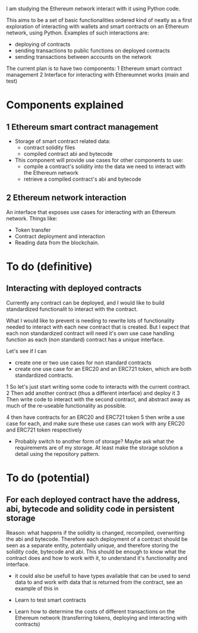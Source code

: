 I am studying the Ethereum network interact with it using Python code.

This aims to be a set of basic functionalities ordered kind of neatly as a first exploration of interacting with wallets and smart contracts on an Ethereum network, using Python. Examples of such interactions are:
- deploying of contracts
- sending transactions to public functions on deployed contracts
- sending transactions between accounts on the network

The current plan is to have two components:
1 Ethereum smart contract management
2 Interface for interacting with Ethereumnet works (main and test)

# Components explained
## 1 Ethereum smart contract management
- Storage of smart contract related data:
  - contract solidity files
  - compiled contract abi and bytecode
- This component will provide use cases for other components to use:
  - compile a contract's solidity into the data we need to interact with the Ethereum network
  - retrieve a compiled contract's abi and bytecode
## 2 Ethereum network interaction
An interface that exposes use cases for interacting with an Ethereum network. Things like:
- Token transfer
- Contract deployment and interaction
- Reading data from the blockchain.

# To do (definitive)

## Interacting with deployed contracts
Currently any contract can be deployed, and I would like to build standardized functionalit to interact with the contract.

What I would like to prevent is needing to rewrite lots of functionality needed to interact with each new contract that is created. But I expect that each non standardized contract will need it's own use case handling function as each (non standard) contract has a unique interface.

Let's see if I can
- create one or two use cases for non standard contracts
- create one use case for an ERC20 and an ERC721 token, which are both standardized contracts.

1 So let's just start writing some code to interacts with the current contract.
2 Then add another contract (thus a different interface) and deploy it
3 Then write code to interact with the second contract, and abstract away as much of the re-useable functionality as possible.

4 then have contracts for an ERC20 and ERC721 token
5 then write a use case for each, and make sure these use cases can work with any ERC20 and ERC721 token respectively

- Probably switch to another form of storage? Maybe ask what the requirements are of my storage.
  At least make the storage solution a detail using the repository pattern.

# To do (potential)

## For each deployed contract have the address, abi, bytecode and solidity code in persistent storage
Reason: what happens if the solidity is changed, recompiled, overwriting the abi and bytecode. Therefore each deployment of a contract should be seen as a separate entity, potentially unique, and therefore storing the solidity code, bytecode and abi. This should be enough to know what the contract does and how to work with it, to understand it's functionality and interface.
- it could also be usefull to have types available that can be used to send data to and work with data that is returned from the contract, see an example of this in 

- Learn to test smart contracts
- Learn how to determine the costs of different transactions on the Ethereum network (transferring tokens, deploying and interacting with contracts)
